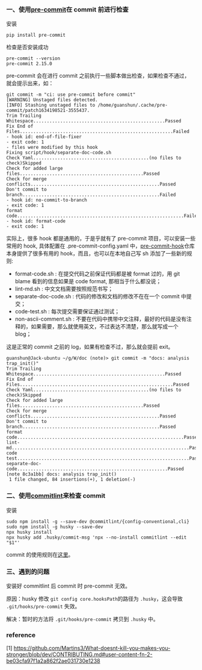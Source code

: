 ### 一、使用[pre-commit](https://pre-commit.com/#intro)在 commit 前进行检查

安装

```plain
pip install pre-commit
```

检查是否安装成功

```plain
pre-commit --version
pre-commit 2.15.0
```

pre-commit 会在进行 commit 之前执行一些脚本做出检查，如果检查不通过， 就会提示出来，如：

```plain
git commit -m "ci: use pre-commit before commit"
[WARNING] Unstaged files detected.
[INFO] Stashing unstaged files to /home/guanshun/.cache/pre-commit/patch1634198521-3555437.
Trim Trailing Whitespace.................................................Passed
Fix End of Files.........................................................Failed
- hook id: end-of-file-fixer                                                                                                         - exit code: 1                                                                                                                       - files were modified by this hook                                                                                                   Fixing script/hook/separate-doc-code.sh
Check Yaml...........................................(no files to check)Skipped                                                       Check for added large files..............................................Passed                                                       Check for merge conflicts................................................Passed                                                       Don't commit to branch...................................................Failed                                                       - hook id: no-commit-to-branch                                                                                                       - exit code: 1                                                                                                                       format code..............................................................Failed                                                       - hook id: format-code                                                                                                               - exit code: 1
```

实际上，很多 hook 都是通用的，于是乎就有了 pre-commit 项目，可以安装一些常用的 hook, 具体配置在 .pre-commit-config.yaml 中，[pre-commit-hook](https://github.com/pre-commit/pre-commit-hooks)仓库本身提供了很多有用的 hook，而且，也可以在本地自己写 sh 添加了一些新的规则:

- format-code.sh : 在提交代码之前保证代码都是被 format 过的，用 git blame 看到的信息如果是 code format, 那相当于什么都没说；
- lint-md.sh : 中文文档需要按照规范书写；
- separate-doc-code.sh : 代码的修改和文档的修改不在在一个 commit 中提交；
- code-test.sh : 每次提交需要保证通过测试；
-  non-ascii-comment.sh : 不要在代码中携带中文注释，最好的代码是没有注释的，如果需要，那么就使用英文，不过表达不清楚，那么就写成一个 blog；

这是正常的 commit 之前的 log，如果有检查不过，那么就会提前 exit。

```plain
guanshun@Jack-ubuntu ~/g/W/doc (note)> git commit -m "docs: analysis trap_init()"
Trim Trailing Whitespace.................................................Passed
Fix End of Files.........................................................Passed
Check Yaml...........................................(no files to check)Skipped
Check for added large files..............................................Passed
Check for merge conflicts................................................Passed
Don't commit to branch...................................................Passed
format code..............................................................Passed
lint-md..................................................................Passed
code test................................................................Passed
separate-doc-code........................................................Passed
[note 8c3a1bb] docs: analysis trap_init()
 1 file changed, 84 insertions(+), 1 deletion(-)
```

### 二、使用[commitlint](https://github.com/conventional-changelog/commitlint)来检查 commit

安装

```plain
sudo npm install -g --save-dev @commitlint/{config-conventional,cli}
sudo npm install -g husky --save-dev
npx husky install
npx husky add .husky/commit-msg 'npx --no-install commitlint --edit "$1"'
```

commit 的使用规则在[这里](https://github.com/conventional-changelog/commitlint/blob/master/%40commitlint/config-conventional/index.js)。

### 三、遇到的问题

安装好 commitlint 后 commit 时 pre-commit 无效。

原因：husky 修改 `git config core.hooksPath`的路径为 `.husky`，这会导致 `.git/hooks/pre-commit` 失效。

解决：暂时的方法将 `.git/hooks/pre-commit` 拷贝到 `.husky` 中。

### reference

[1] https://github.com/Martins3/What-doesnt-kill-you-makes-you-stronger/blob/dev/CONTRIBUTING.md#user-content-fn-2-be03cfa97f1a2a862f2ae031730e1238
